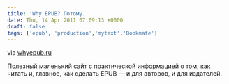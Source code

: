 ```yaml
---
title: 'Why EPUB? Потому.'
date: Thu, 14 Apr 2011 07:09:13 +0000
draft: false
tags: ['epub', 'production','mytext','Bookmate']
---
```


via [whyepub.ru](http://www.whyepub.ru/from_in_design_to_epub/)

Полезный маленький сайт с практической информацией о том, как читать и, главное, как сделать EPUB — и для авторов, и для издателей.